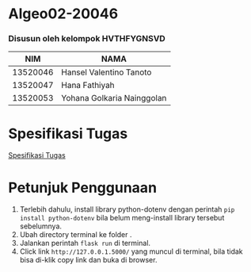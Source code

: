 # Algeo02-20046

### Disusun oleh kelompok HVTHFYGNSVD

|  NIM  |  NAMA  |
|-------|--------|
| 13520046 | Hansel Valentino Tanoto |
| 13520047 | Hana Fathiyah |
| 13520053 | Yohana Golkaria Nainggolan |

# Spesifikasi Tugas
[Spesifikasi Tugas](https://informatika.stei.itb.ac.id/~rinaldi.munir/AljabarGeometri/2021-2022/Tubes2-Algeo-2021.pdf)

# Petunjuk Penggunaan
1. Terlebih dahulu, install library python-dotenv dengan perintah `pip install python-dotenv` bila belum meng-install library tersebut sebelumnya.
1. Ubah directory terminal ke folder .
1. Jalankan perintah `flask run` di terminal.
1. Click link `http://127.0.0.1.5000/` yang muncul di terminal, bila tidak bisa di-klik copy link dan buka di browser.


